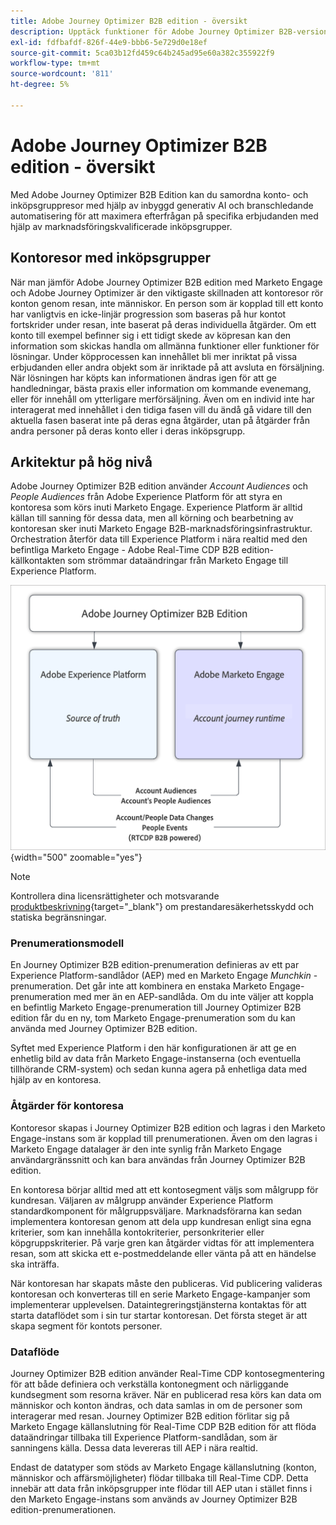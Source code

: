 ```yaml
---
title: Adobe Journey Optimizer B2B edition - översikt
description: Upptäck funktioner för Adobe Journey Optimizer B2B-versionen, användningsfall och arkitekturer.
exl-id: fdfbafdf-826f-44e9-bbb6-5e729d0e18ef
source-git-commit: 5ca03b12fd459c64b245ad95e60a382c355922f9
workflow-type: tm+mt
source-wordcount: '811'
ht-degree: 5%

---
```


# Adobe Journey Optimizer B2B edition - översikt

Med Adobe Journey Optimizer B2B Edition kan du samordna konto- och inköpsgruppresor med hjälp av inbyggd generativ AI och branschledande automatisering för att maximera efterfrågan på specifika erbjudanden med hjälp av marknadsföringskvalificerade inköpsgrupper.

## Kontoresor med inköpsgrupper

När man jämför Adobe Journey Optimizer B2B edition med Marketo Engage och Adobe Journey Optimizer är den viktigaste skillnaden att kontoresor rör konton genom resan, inte människor. En person som är kopplad till ett konto har vanligtvis en icke-linjär progression som baseras på hur kontot fortskrider under resan, inte baserat på deras individuella åtgärder. Om ett konto till exempel befinner sig i ett tidigt skede av köpresan kan den information som skickas handla om allmänna funktioner eller funktioner för lösningar. Under köpprocessen kan innehållet bli mer inriktat på vissa erbjudanden eller andra objekt som är inriktade på att avsluta en försäljning. När lösningen har köpts kan informationen ändras igen för att ge handledningar, bästa praxis eller information om kommande evenemang, eller för innehåll om ytterligare merförsäljning. Även om en individ inte har interagerat med innehållet i den tidiga fasen vill du ändå gå vidare till den aktuella fasen baserat inte på deras egna åtgärder, utan på åtgärder från andra personer på deras konto eller i deras inköpsgrupp.

## Arkitektur på hög nivå

Adobe Journey Optimizer B2B edition använder _Account Audiences_ och _People Audiences_ från Adobe Experience Platform för att styra en kontoresa som körs inuti Marketo Engage. Experience Platform är alltid källan till sanning för dessa data, men all körning och bearbetning av kontoresan sker inuti Marketo Engage B2B-marknadsföringsinfrastruktur. Orchestration återför data till Experience Platform i nära realtid med den befintliga Marketo Engage - Adobe Real-Time CDP B2B edition-källkontakten som strömmar dataändringar från Marketo Engage till Experience Platform.

![Dataarkitektur på hög nivå](./assets/high-level-data-architecture.png){width="500" zoomable="yes"}

>[!NOTE]
>
>Kontrollera dina licensrättigheter och motsvarande [produktbeskrivning](https://helpx.adobe.com/se/legal/product-descriptions/adobe-journey-optimizer-b2b.html){target="_blank"} om prestandaresäkerhetsskydd och statiska begränsningar.

### Prenumerationsmodell

En Journey Optimizer B2B edition-prenumeration definieras av ett par Experience Platform-sandlådor (AEP) med en Marketo Engage _Munchkin_ -prenumeration. Det går inte att kombinera en enstaka Marketo Engage-prenumeration med mer än en AEP-sandlåda. Om du inte väljer att koppla en befintlig Marketo Engage-prenumeration till Journey Optimizer B2B edition får du en ny, tom Marketo Engage-prenumeration som du kan använda med Journey Optimizer B2B edition.

Syftet med Experience Platform i den här konfigurationen är att ge en enhetlig bild av data från Marketo Engage-instanserna (och eventuella tillhörande CRM-system) och sedan kunna agera på enhetliga data med hjälp av en kontoresa.

### Åtgärder för kontoresa

Kontoresor skapas i Journey Optimizer B2B edition och lagras i den Marketo Engage-instans som är kopplad till prenumerationen. Även om den lagras i Marketo Engage datalager är den inte synlig från Marketo Engage användargränssnitt och kan bara användas från Journey Optimizer B2B edition.

En kontoresa börjar alltid med att ett kontosegment väljs som målgrupp för kundresan. Väljaren av målgrupp använder Experience Platform standardkomponent för målgruppsväljare. Marknadsförarna kan sedan implementera kontoresan genom att dela upp kundresan enligt sina egna kriterier, som kan innehålla kontokriterier, personkriterier eller köpgruppskriterier. På varje gren kan åtgärder vidtas för att implementera resan, som att skicka ett e-postmeddelande eller vänta på att en händelse ska inträffa.

När kontoresan har skapats måste den publiceras. Vid publicering valideras kontoresan och konverteras till en serie Marketo Engage-kampanjer som implementerar upplevelsen. Dataintegreringstjänsterna kontaktas för att starta dataflödet som i sin tur startar kontoresan. Det första steget är att skapa segment för kontots personer.

### Dataflöde

Journey Optimizer B2B edition använder Real-Time CDP kontosegmentering för att både definiera och verkställa kontonegment och närliggande kundsegment som resorna kräver. När en publicerad resa körs kan data om människor och konton ändras, och data samlas in om de personer som interagerar med resan. Journey Optimizer B2B edition förlitar sig på Marketo Engage källanslutning för Real-Time CDP B2B edition för att flöda dataändringar tillbaka till Experience Platform-sandlådan, som är sanningens källa.  Dessa data levereras till AEP i nära realtid.

Endast de datatyper som stöds av Marketo Engage källanslutning (konton, människor och affärsmöjligheter) flödar tillbaka till Real-Time CDP. Detta innebär att data från inköpsgrupper inte flödar till AEP utan i stället finns i den Marketo Engage-instans som används av Journey Optimizer B2B edition-prenumerationen.

